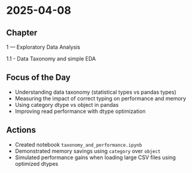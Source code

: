 # 2025-04-08

## Chapter
1 — Exploratory Data Analysis

1.1 - Data Taxonomy and simple EDA

## Focus of the Day
- Understanding data taxonomy (statistical types vs pandas types)
- Measuring the impact of correct typing on performance and memory
- Using category dtype vs object in pandas
- Improving read performance with dtype optimization

## Actions
- Created notebook `taxonomy_and_performance.ipynb`
- Demonstrated memory savings using `category` over `object`
- Simulated performance gains when loading large CSV files using optimized dtypes
